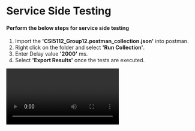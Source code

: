 # Service Side Testing

####  Perform the below steps for service side testing

1. Import the **'CSI5112_Group12.postman_collection.json'** into postman.
2. Right click on the folder and select **'Run Collection'**.
3. Enter Delay value **'2000'** ms.
4. Select **'Export Results'** once the tests are executed.

![postmanTesting](./postmanTesting.mov)